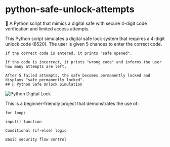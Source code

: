 # python-safe-unlock-attempts
🔐 A Python script that mimics a digital safe with secure 4-digit code verification and limited access attempts.

This Python script simulates a digital safe lock system that requires a 4-digit unlock code (8520). The user is given 5 chances to enter the correct code.

    If the correct code is entered, it prints "safe opened".

    If the code is incorrect, it prints "wrong code" and informs the user how many attempts are left.

    After 5 failed attempts, the safe becomes permanently locked and displays "safe permanently locked".
    ## 🐍 Python Safe Unlock Simulation

![Python Digital Lock](https://media.giphy.com/media/KAq5w47R9rmTuvWOWa/giphy.gif)


This is a beginner-friendly project that demonstrates the use of:

    for loops

    input() function

    Conditional (if-else) logic

    Basic security flow control

